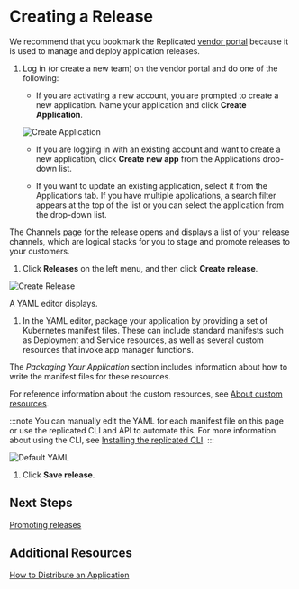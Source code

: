 # Creating a Release

We recommend that you bookmark the Replicated [vendor portal](https://vendor.replicated.com) because it is used to manage and deploy application releases.

1. Log in (or create a new team) on the vendor portal and do one of the following:

    - If you are activating a new account, you are prompted to create a new application. Name your application and click **Create Application**.

    ![Create Application](/images/guides/kots/create-application.png)

    - If you are logging in with an existing account and want to create a new application, click **Create new app** from the Applications drop-down list.

    - If you want to update an existing application, select it from the Applications tab. If you have multiple applications, a search filter appears at the top of the list or you can select the application from the drop-down list.

  The Channels page for the release opens and displays a list of your release channels, which are logical stacks for you to stage and promote releases to your customers.

1. Click **Releases** on the left menu, and then click **Create release**.

  ![Create Release](/images/guides/kots/create-release.png)

  A YAML editor displays.

1. In the YAML editor, package your application by providing a set of Kubernetes manifest files. These can include standard manifests such as Deployment and Service resources, as well as several custom resources that invoke app manager functions.

  The _Packaging Your Application_ section includes information about how to write the manifest files for these resources.

  For reference information about the custom resources, see [About custom resources](../reference/custom-resource-about).

  :::note
  You can manually edit the YAML for each manifest file on this page or use the replicated CLI and API to automate this. For more information about using the CLI, see [Installing the replicated CLI](../reference/replicated-cli-installing).
  :::

  ![Default YAML](/images/guides/kots/default-yaml.png)

1. Click **Save release**.

## Next Steps

[Promoting releases](releases-promoting)

## Additional Resources

[How to Distribute an Application](distributing-workflow)
